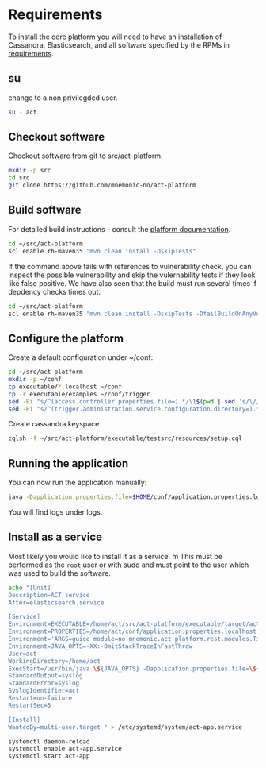 # Requirements

To install the core platform you will need to have an installation of Cassandra, Elasticsearch, and all software specified by the RPMs in [requirements](requirements.md).

## su

change to a non privilegded user.

```bash
su - act
```


## Checkout software

Checkout software from git to src/act-platform.

```bash
mkdir -p src
cd src
git clone https://github.com/mnemonic-no/act-platform
```

## Build software

For detailed build instructions - consult the [platform documentation](https://github.com/mnemonic-no/act-platform).

```bash
cd ~/src/act-platform
scl enable rh-maven35 "mvn clean install -DskipTests"
```

If the command above fails with references to vulnerability check, you can inspect the possible vulnerability and skip the vulernability tests if they look like false positive. We have also seen that the build must run several times if depdency checks times out.

```bash
cd ~/src/act-platform
scl enable rh-maven35 "mvn clean install -DskipTests -DfailBuildOnAnyVulnerability=false"
```


## Configure the platform

Create a default configuration under ~/conf:

```bash
cd ~/src/act-platform
mkdir -p ~/conf
cp executable/*.localhost ~/conf
cp -r executable/examples ~/conf/trigger
sed -Ei "s/^(access.controller.properties.file=).*/\1$(pwd | sed 's/\//\\\//g')\/acl.properties.localhost/" application.properties.localhost
sed -Ei "s/^(trigger.administration.service.configuration.directory=).*/\1$(pwd | sed 's/\//\\\//g')\/trigger/" application.properties.localhost
```

Create cassandra keyspace
```bash
cqlsh -f ~/src/act-platform/executable/testsrc/resources/setup.cql
```

## Running the application

You can now run the application manually:

```bash
java -Dapplication.properties.file=$HOME/conf/application.properties.localhost -jar $HOME/src/act-platform/executable/target/act-platform-0.0.1-SNAPSHOT.jar guice module=no.mnemonic.act.platform.rest.modules.TiRestModule module=no.mnemonic.act.platform.service.modules.TiServiceModule
```

You will find logs under logs.

## Install as a service

Most likely you would like to install it as a service.
m
This must be performed as the `root` user or with sudo and must point to the user which was used to build the software.

```bash
echo "[Unit]
Description=ACT service
After=elasticsearch.service

[Service]
Environment=EXECUTABLE=/home/act/src/act-platform/executable/target/act-platform-0.0.1-SNAPSHOT.jar
Environment=PROPERTIES=/home/act/conf/application.properties.localhost
Environment='ARGS=guice module=no.mnemonic.act.platform.rest.modules.TiRestModule module=no.mnemonic.act.platform.service.modules.TiServiceModule'
Environment=JAVA_OPTS=-XX:-OmitStackTraceInFastThrow
User=act
WorkingDirectory=/home/act
ExecStart=/usr/bin/java \${JAVA_OPTS} -Dapplication.properties.file=\${PROPERTIES} -jar \${EXECUTABLE} \"\$ARGS\"
StandardOutput=syslog
StandardError=syslog
SyslogIdentifier=act
Restart=on-failure
RestartSec=5

[Install]
WantedBy=multi-user.target " > /etc/systemd/system/act-app.service

systemctl daemon-reload
systemctl enable act-app.service
systemctl start act-app

```
